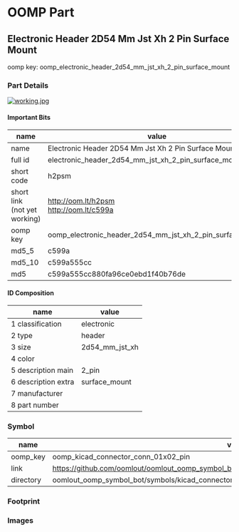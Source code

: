 # OOMP Part  
## Electronic Header 2D54 Mm Jst Xh 2 Pin Surface Mount  
  
oomp key: oomp_electronic_header_2d54_mm_jst_xh_2_pin_surface_mount  
  
### Part Details  
  
[![working.jpg](working_600.jpg)](working.jpg)  
  
#### Important Bits  
| name | value | 
| --- | --- | 
| name | Electronic Header 2D54 Mm Jst Xh 2 Pin Surface Mount | 
| full id | electronic_header_2d54_mm_jst_xh_2_pin_surface_mount | 
| short code | h2psm | 
| short link<br>(not yet working) | http://oom.lt/h2psm<br>http://oom.lt/c599a | 
| oomp key | oomp_electronic_header_2d54_mm_jst_xh_2_pin_surface_mount | 
| md5_5 | c599a | 
| md5_10 | c599a555cc | 
| md5 | c599a555cc880fa96ce0ebd1f40b76de | 
#### ID Composition  
| name | value | 
| --- | --- | 
| 1 classification | electronic | 
| 2 type | header | 
| 3 size | 2d54_mm_jst_xh | 
| 4 color |  | 
| 5 description main | 2_pin | 
| 6 description extra | surface_mount | 
| 7 manufacturer |  | 
| 8 part number |  | 
### Symbol  
| name | value | 
| --- | --- | 
| oomp_key | oomp_kicad_connector_conn_01x02_pin | 
| link | https://github.com/oomlout/oomlout_oomp_symbol_bot/tree/main/symbols/kicad_connector_conn_01x02_pin | 
| directory | oomlout_oomp_symbol_bot/symbols/kicad_connector_conn_01x02_pin//working/working.kicad_sym | 
### Footprint  
### Images  
